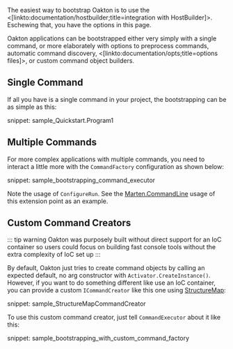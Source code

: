 <!--title:Bootstrapping with CommandExecutor-->

The easiest way to bootstrap Oakton is to use the <[linkto:documentation/hostbuilder;title=integration with HostBuilder]>. Eschewing that, you have the options in this page.

Oakton applications can be bootstrapped either very simply with a single command, or more elaborately with 
options to preprocess commands, automatic command discovery, <[linkto:documentation/opts;title=options files]>, or custom
command object builders.

## Single Command

If all you have is a single command in your project, the bootstrapping can be as simple as this:

snippet: sample_Quickstart.Program1

## Multiple Commands

For more complex applications with multiple commands, you need to interact a little more with the `CommandFactory`
configuration as shown below:

snippet: sample_bootstrapping_command_executor

Note the usage of `ConfigureRun`. See the [Marten.CommandLine](https://github.com/JasperFx/marten/blob/master/src/Marten.CommandLine/MartenCommands.cs#L16-L21) usage of this extension point as an example.

## Custom Command Creators

::: tip warning
Oakton was purposely built without direct support for an IoC container so users could
focus on building fast console tools without the extra complexity of IoC set up
:::

By default, Oakton just tries to create command objects by calling an expected default, no arg constructor
with `Activator.CreateInstance()`. However, if you want to do something different like use an IoC container, you
can provide a custom `ICommandCreator` like this one using [StructureMap](http://structuremap.github.io):

snippet: sample_StructureMapCommandCreator

To use this custom command creator, just tell `CommandExecutor` about it like this:

snippet: sample_bootstrapping_with_custom_command_factory


